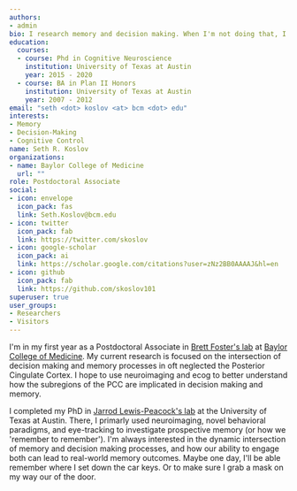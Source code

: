 ```yaml
---
authors:
- admin
bio: I research memory and decision making. When I'm not doing that, I'm playing soccer, drinking beer, watching theatre, or trying to figure out how to combine the three.
education:
  courses:
  - course: Phd in Cognitive Neuroscience
    institution: University of Texas at Austin
    year: 2015 - 2020
  - course: BA in Plan II Honors
    institution: University of Texas at Austin
    year: 2007 - 2012
email: "seth <dot> koslov <at> bcm <dot> edu"
interests:
- Memory
- Decision-Making
- Cognitive Control
name: Seth R. Koslov
organizations:
- name: Baylor College of Medicine
  url: ""
role: Postdoctoral Associate
social:
- icon: envelope
  icon_pack: fas
  link: Seth.Koslov@bcm.edu
- icon: twitter
  icon_pack: fab
  link: https://twitter.com/skoslov
- icon: google-scholar
  icon_pack: ai
  link: https://scholar.google.com/citations?user=zNz2BB0AAAAJ&hl=en
- icon: github
  icon_pack: fab
  link: https://github.com/skoslov101
superuser: true
user_groups:
- Researchers
- Visitors
---
```


I'm in my first year as a Postdoctoral Associate in [Brett Foster's lab](https://www.researchgate.net/profile/Brett-Foster) at [Baylor College of Medicine](https://www.bcm.edu/). My current research is focused on the intersection of decision making and memory processes in oft neglected the Posterior Cingulate Cortex. I hope to use neuroimaging and ecog to better understand how the subregions of the PCC are implicated in decision making and memory.

I completed my PhD in [Jarrod Lewis-Peacock's lab](https://www.lewpealab.org/) at the University of Texas at Austin. There, I primarly used neuroimaging, novel behavioral paradigms, and eye-tracking to investigate prospective memory (or how we 'remember to remember'). I'm always interested in the dynamic intersection of memory and decision making processes, and how our ability to engage both can lead to real-world memory outcomes. Maybe one day, I'll be able remember where I set down the car keys. Or to make sure I grab a mask on my way our of the door.